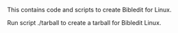 This contains code and scripts to create Bibledit for Linux.

Run script ./tarball to create a tarball for Bibledit Linux.
